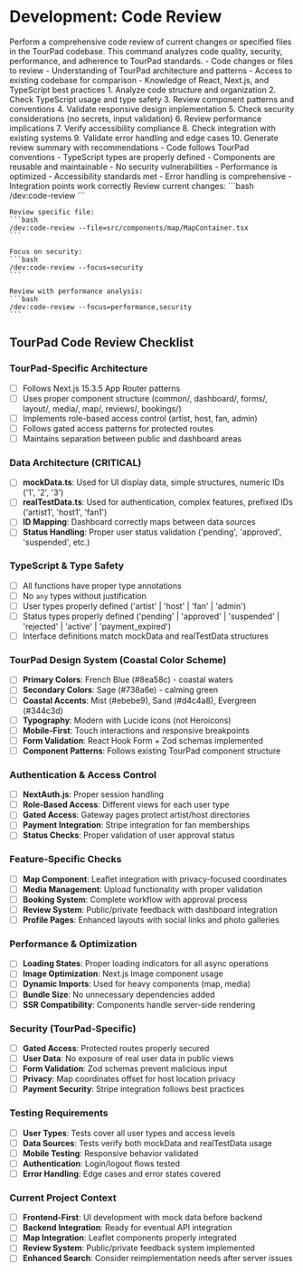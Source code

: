 # Development: Code Review

<instructions>
  <context>
    Perform a comprehensive code review of current changes or specified files in the TourPad codebase. This command analyzes code quality, security, performance, and adherence to TourPad standards.
  </context>
  
  <requirements>
    - Code changes or files to review
    - Understanding of TourPad architecture and patterns
    - Access to existing codebase for comparison
    - Knowledge of React, Next.js, and TypeScript best practices
  </requirements>
  
  <execution>
    1. Analyze code structure and organization
    2. Check TypeScript usage and type safety
    3. Review component patterns and conventions
    4. Validate responsive design implementation
    5. Check security considerations (no secrets, input validation)
    6. Review performance implications
    7. Verify accessibility compliance
    8. Check integration with existing systems
    9. Validate error handling and edge cases
    10. Generate review summary with recommendations
  </execution>
  
  <validation>
    - Code follows TourPad conventions
    - TypeScript types are properly defined
    - Components are reusable and maintainable
    - No security vulnerabilities
    - Performance is optimized
    - Accessibility standards met
    - Error handling is comprehensive
    - Integration points work correctly
  </validation>
  
  <examples>
    Review current changes:
    ```bash
    /dev:code-review
    ```
    
    Review specific file:
    ```bash
    /dev:code-review --file=src/components/map/MapContainer.tsx
    ```
    
    Focus on security:
    ```bash
    /dev:code-review --focus=security
    ```
    
    Review with performance analysis:
    ```bash
    /dev:code-review --focus=performance,security
    ```
  </examples>
</instructions>

## TourPad Code Review Checklist

### TourPad-Specific Architecture
- [ ] Follows Next.js 15.3.5 App Router patterns
- [ ] Uses proper component structure (common/, dashboard/, forms/, layout/, media/, map/, reviews/, bookings/)
- [ ] Implements role-based access control (artist, host, fan, admin)
- [ ] Follows gated access patterns for protected routes
- [ ] Maintains separation between public and dashboard areas

### Data Architecture (CRITICAL)
- [ ] **mockData.ts**: Used for UI display data, simple structures, numeric IDs ('1', '2', '3')
- [ ] **realTestData.ts**: Used for authentication, complex features, prefixed IDs ('artist1', 'host1', 'fan1')
- [ ] **ID Mapping**: Dashboard correctly maps between data sources
- [ ] **Status Handling**: Proper user status validation ('pending', 'approved', 'suspended', etc.)

### TypeScript & Type Safety
- [ ] All functions have proper type annotations
- [ ] No `any` types without justification
- [ ] User types properly defined ('artist' | 'host' | 'fan' | 'admin')
- [ ] Status types properly defined ('pending' | 'approved' | 'suspended' | 'rejected' | 'active' | 'payment_expired')
- [ ] Interface definitions match mockData and realTestData structures

### TourPad Design System (Coastal Color Scheme)
- [ ] **Primary Colors**: French Blue (#8ea58c) - coastal waters
- [ ] **Secondary Colors**: Sage (#738a6e) - calming green  
- [ ] **Coastal Accents**: Mist (#ebebe9), Sand (#d4c4a8), Evergreen (#344c3d)
- [ ] **Typography**: Modern with Lucide icons (not Heroicons)
- [ ] **Mobile-First**: Touch interactions and responsive breakpoints
- [ ] **Form Validation**: React Hook Form + Zod schemas implemented
- [ ] **Component Patterns**: Follows existing TourPad component structure

### Authentication & Access Control
- [ ] **NextAuth.js**: Proper session handling
- [ ] **Role-Based Access**: Different views for each user type
- [ ] **Gated Access**: Gateway pages protect artist/host directories
- [ ] **Payment Integration**: Stripe integration for fan memberships
- [ ] **Status Checks**: Proper validation of user approval status

### Feature-Specific Checks
- [ ] **Map Component**: Leaflet integration with privacy-focused coordinates
- [ ] **Media Management**: Upload functionality with proper validation
- [ ] **Booking System**: Complete workflow with approval process
- [ ] **Review System**: Public/private feedback with dashboard integration
- [ ] **Profile Pages**: Enhanced layouts with social links and photo galleries

### Performance & Optimization
- [ ] **Loading States**: Proper loading indicators for all async operations
- [ ] **Image Optimization**: Next.js Image component usage
- [ ] **Dynamic Imports**: Used for heavy components (map, media)
- [ ] **Bundle Size**: No unnecessary dependencies added
- [ ] **SSR Compatibility**: Components handle server-side rendering

### Security (TourPad-Specific)
- [ ] **Gated Access**: Protected routes properly secured
- [ ] **User Data**: No exposure of real user data in public views
- [ ] **Form Validation**: Zod schemas prevent malicious input
- [ ] **Privacy**: Map coordinates offset for host location privacy
- [ ] **Payment Security**: Stripe integration follows best practices

### Testing Requirements
- [ ] **User Types**: Tests cover all user types and access levels
- [ ] **Data Sources**: Tests verify both mockData and realTestData usage
- [ ] **Mobile Testing**: Responsive behavior validated
- [ ] **Authentication**: Login/logout flows tested
- [ ] **Error Handling**: Edge cases and error states covered

### Current Project Context
- [ ] **Frontend-First**: UI development with mock data before backend
- [ ] **Backend Integration**: Ready for eventual API integration
- [ ] **Map Integration**: Leaflet components properly integrated
- [ ] **Review System**: Public/private feedback system implemented
- [ ] **Enhanced Search**: Consider reimplementation needs after server issues